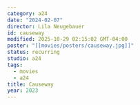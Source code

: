 ```yaml
---
category: a24
date: "2024-02-07"
director: Lila Neugebauer
id: causeway
modified: 2025-10-29 02:15:02 GMT-04:00
poster: "[[movies/posters/causeway.jpg]]"
status: recurring
studio: a24
tags:
  - movies
  - a24
title: Causeway
year: 2023
---
```

